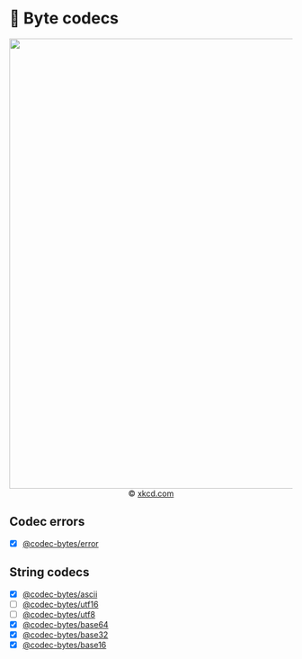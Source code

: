 :fax:
Byte codecs
==

<p align="center">
<a href="https://xkcd.com/841">
<img src="https://imgs.xkcd.com/comics/audiophiles.png" width="800">
</a><br/>
© <a href="https://xkcd.com">xkcd.com</a>
</p>

## Codec errors

  - [x] [@codec-bytes/error](https://github.com/codec-bytes/error)


## String codecs

  - [x] [@codec-bytes/ascii](https://github.com/codec-bytes/ascii)
  - [ ] [@codec-bytes/utf16](https://github.com/codec-bytes/utf16)
  - [ ] [@codec-bytes/utf8](https://github.com/codec-bytes/utf8)
  - [x] [@codec-bytes/base64](https://github.com/codec-bytes/base64)
  - [x] [@codec-bytes/base32](https://github.com/codec-bytes/base32)
  - [x] [@codec-bytes/base16](https://github.com/codec-bytes/base16)

